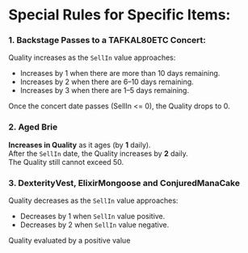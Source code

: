 # Special Rules for Specific Items:
### 1. Backstage Passes to a TAFKAL80ETC Concert:
Quality increases as the `SellIn` value approaches:
 - Increases by 1 when there are more than 10 days remaining.
 - Increases by 2 when there are 6–10 days remaining.
 - Increases by 3 when there are 1–5 days remaining.

Once the concert date passes (SellIn <= 0), the Quality drops to 0.
### 2. Aged Brie
**Increases in Quality** as it ages (by **1** daily).\
After the `SellIn` date, the Quality increases by **2** daily.\
The Quality still cannot exceed 50.

### 3. DexterityVest, ElixirMongoose and ConjuredManaCake
Quality decreases as the `SellIn` value approaches:
- Decreases by 1 when `SellIn` value positive.
- Decreases by 2 when `SellIn` value negative.

Quality evaluated by a positive value
